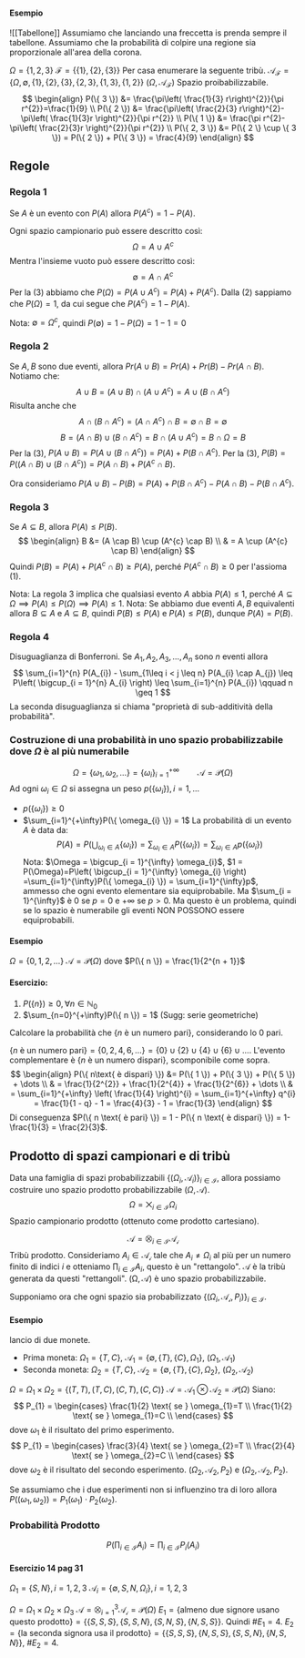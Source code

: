#### Esempio
![[Tabellone]]
Assumiamo che lanciando una freccetta is prenda sempre il tabellone.
Assumiamo che la probabilità di colpire una regione sia proporzionale all'area della corona.

$\Omega = \{ 1,2,3 \}$
$\mathcal{F} = \{ \{ 1 \}, \{ 2 \}, \{ 3 \} \}$
Per casa enumerare la seguente tribù.
$\mathcal{A}_{\mathcal{F}} = \{ \Omega, \emptyset, \{ 1 \}, \{ 2 \}, \{ 3 \}, \{ 2, 3 \}, \{ 1,3 \}, \{ 1, 2 \} \}$
$(\Omega, \mathcal{A}_{\mathcal{F}})$ Spazio proibabilizzabile.
$$
\begin{align}
P(\{ 3 \}) &= \frac{\pi\left( \frac{1}{3} r\right)^{2}}{\pi r^{2}}=\frac{1}{9} \\
P(\{ 2 \}) &= \frac{\pi\left( \frac{2}{3} r\right)^{2}-\pi\left( \frac{1}{3}r \right)^{2}}{\pi r^{2}} \\
P(\{ 1 \}) &= \frac{\pi r^{2}-\pi\left( \frac{2}{3}r \right)^{2}}{\pi r^{2}} \\
P(\{ 2, 3 \}) &= P(\{ 2 \} \cup \{ 3 \}) = P(\{ 2 \}) + P(\{ 3 \}) = \frac{4}{9}
\end{align}
$$
## Regole
### Regola 1
Se $A$ è un evento con $P(A)$ allora $P(A^{c})=1-P(A)$.

Ogni spazio campionario può essere descritto così:
$$
\Omega = A \cup A^{c}
$$
Mentra l'insieme vuoto può essere descritto così:
$$
\emptyset = A \cap A^{c}
$$
Per la (3) abbiamo che $P(\Omega) = P(A \cup A^{c}) = P(A) + P(A^{c})$. Dalla (2) sappiamo che $P(\Omega) = 1$, da cui segue che $P(A^{c}) = 1- P(A)$.

Nota:
$\emptyset = \Omega^{c}$, quindi $P(\emptyset) = 1 -P(\Omega) = 1-1 = 0$
### Regola 2
Se $A, B$ sono due eventi, allora $Pr(A \cup B) = Pr(A) + Pr(B)-Pr(A \cap B)$.
Notiamo che:
$$
A \cup B = (A \cup B) \cap (A \cup A^{c}) = A \cup (B \cap A^{c})
$$
Risulta anche che
$$
A \cap (B \cap A^{c}) = (A \cap A^{c})\cap B = \emptyset \cap B =  \emptyset
$$
$$
B = (A \cap B) \cup (B \cap A^{c}) = B \cap (A \cup A^{c}) = B \cap \Omega = B
$$
Per la (3), $P(A \cup B) = P(A \cup (B \cap A^{c})) = P(A)+P(B \cap A^{c})$.
Per la (3), $P(B) = P((A \cap B) \cup (B \cap A^{c})) = P(A \cap B)+ P(A^{c} \cap B)$.

Ora consideriamo $P(A \cup B)-P(B) = P(A) + P(B \cap A^{c}) - P(A \cap B) - P(B \cap A^{c})$.
### Regola 3
Se $A \subseteq B$, allora $P(A) \leq P(B)$.
$$
\begin{align}
B &= (A \cap B) \cup (A^{c} \cap B) \\
 & = A \cup (A^{c} \cap B)
\end{align}
$$
Quindi $P(B) = P(A)+P(A^{c} \cap B) \geq P(A)$, perché $P(A^{c} \cap B) \geq 0$ per l'assioma (1).

Nota:
La regola 3 implica che qualsiasi evento $A$ abbia $P(A) \leq 1$, perché $A \subseteq \Omega \implies P(A) \leq P(\Omega) \implies P(A)\leq 1$.
Nota:
Se abbiamo due eventi $A, B$ equivalenti allora $B \subseteq A$ e $A \subseteq B$, quindi $P(B) \leq P(A)$ e $P(A) \leq P(B)$, dunque $P(A) = P(B)$.
### Regola 4
Disuguaglianza di Bonferroni.
Se $A_{1},A_{2},A_{3},\dots, A_{n}$ sono $n$ eventi allora
$$
\sum_{i=1}^{n} P(A_{i}) - \sum_{1\leq i < j \leq n} P(A_{i} \cap A_{j}) \leq P\left( \bigcup_{i = 1}^{n} A_{i} \right) \leq \sum_{i=1}^{n} P(A_{i}) \qquad n \geq 1
$$
La seconda disuguaglianza si chiama "proprietà di sub-additività della probabilità".

### Costruzione di una probabilità in uno spazio probabilizzabile dove $\Omega$ è al più numerabile
$$
\Omega = \{ \omega_{1}, \omega_{2}, \dots \} = \{ \omega_{i} \}_{i = 1}^{+\infty}  \qquad \mathcal{A} = \mathcal{P}(\Omega)
$$
Ad ogni $\omega_{i} \in \Omega$ si assegna un peso $p(\{ \omega_{i} \}), i = 1,\dots$
- $p(\{ \omega_{i} \}) \geq 0$
- $\sum_{i=1}^{+\infty}P(\{ \omega_{i} \}) = 1$
La probabilità di un evento $A$ è data da:
$$
P(A) = P \left( \bigcup_{\omega_{i} \in A}\{ \omega_{i} \} \right) = \sum_{\omega_{i}\in A} P(\{ \omega_{i} \}) = \sum_{\omega_{i} \in A} p(\{ \omega_{i} \})
$$
Nota:
$\Omega = \bigcup_{i = 1}^{\infty} \omega_{i}$, $1 = P(\Omega)=P\left( \bigcup_{i = 1}^{\infty} \omega_{i} \right) =\sum_{i=1}^{\infty}P(\{ \omega_{i} \}) = \sum_{i=1}^{\infty}p$, ammesso che ogni evento elementare sia equiprobabile.
Ma $\sum_{i = 1}^{\infty}$ è $0$ se $p = 0$ e $+\infty$ se $p>0$. Ma questo è un problema, quindi se lo spazio è numerabile gli eventi NON POSSONO essere equiprobabili.

#### Esempio
$\Omega = \{ 0,1,2,\dots \}$
$\mathcal{A} = \mathcal{P}(\Omega)$
dove
$P(\{ n \}) = \frac{1}{2^{n + 1}}$

#### Esercizio:
1) $P(\{ n \}) \geq 0, \forall n \in \mathbb{N}_{0}$
2) $\sum_{n=0}^{+\infty}P(\{ n \}) = 1$ (Sugg: serie geometriche)

Calcolare la probabilità che $\{ n \text{ è un numero pari} \}$, considerando lo $0$ pari.

$\{ n \text{ è un numero pari} \} = \{ 0, 2, 4, 6, \dots \} =\{ 0 \} \cup \{ 2 \} \cup \{ 4 \} \cup \{ 6 \} \cup \dots$.
L'evento complementare è $\{ n \text{ è un numero dispari} \}$, scomponibile come sopra.
$$
\begin{align}
P(\{ n\text{ è dispari} \}) &= P(\{ 1 \}) + P(\{ 3 \}) + P(\{ 5 \}) + \dots \\
 & = \frac{1}{2^{2}} + \frac{1}{2^{4}} + \frac{1}{2^{6}} + \dots \\
 & = \sum_{i=1}^{+\infty} \left( \frac{1}{4} \right)^{i}  = \sum_{i=1}^{+\infty} q^{i} = \frac{1}{1 - q} -  1 = \frac{4}{3} - 1 = \frac{1}{3}
\end{align}
$$
Di conseguenza $P(\{ n \text{ è pari} \}) = 1 - P(\{ n \text{ è dispari} \}) = 1-\frac{1}{3} = \frac{2}{3}$.

## Prodotto di spazi campionari e di tribù
Data una famiglia di spazi probabilizzabili $\{ (\Omega_{i}, \mathcal{A}_{i}) \}_{i\in \mathcal{I}}$, allora possiamo costruire uno spazio prodotto probabilizzabile $(\Omega,\mathcal{A})$.
$$
\Omega = \bigtimes_{i \in \mathcal{I}} \Omega_{i} 
$$
Spazio campionario prodotto (ottenuto come prodotto cartesiano).

$$
\mathcal{A} = \bigotimes_{i\in \mathcal{I}} \mathcal{A_{i}} 
$$
Tribù prodotto.
Consideriamo $A_{i} \in \mathcal{A_{i}}$ tale che $A_{i} \neq \Omega_{i}$ al più per un numero finito di indici $i$ e otteniamo $\prod_{i \in \mathcal{I}} A_{i}$, questo è un "rettangolo".
$\mathcal{A}$ è la tribù generata da questi "rettangoli".
$\mathcal{(\Omega, \mathcal{A})}$ è uno spazio probabilizzabile.

Supponiamo ora che ogni spazio sia probabilizzato $\{(\Omega_{i}, \mathcal{A_{i}}, P_{i})\}_{i\in \mathcal{I}}$.
#### Esempio
lancio di due monete.
- Prima moneta: $\Omega_{1} = \{ T, C \}$, $\mathcal{A}_{1} = \{ \emptyset, \{ T \}, \{ C \}, \Omega_{1} \}$, $(\Omega_{1}, \mathcal{A}_{1})$
- Seconda moneta: $\Omega_{2} = \{ T, C \}$, $\mathcal{A}_{2} = \{ \emptyset, \{ T \}, \{ C \}, \Omega_{2} \}$, $(\Omega_{2}, \mathcal{A}_{2})$

$\Omega = \Omega_{1} \times \Omega_{2} = \{ (T, T), (T, C), (C, T), (C, C) \}$
$\mathcal{A} = \mathcal{A}_{1} \otimes \mathcal{A}_{2} = \mathcal{P}(\Omega)$
Siano:
$$
P_{1} = \begin{cases}
\frac{1}{2}  \text{ se } \omega_{1}=T \\
\frac{1}{2}  \text{ se } \omega_{1}=C \\
\end{cases}
$$
dove $\omega_{1}$ è il risultato del primo esperimento.
$$
P_{1} = \begin{cases}
\frac{3}{4}  \text{ se } \omega_{2}=T \\
\frac{2}{4}  \text{ se } \omega_{2}=C \\
\end{cases}
$$
dove $\omega_{2}$ è il risultato del secondo esperimento.
$(\Omega_{2}, \mathcal{A}_{2}, P_{2})$ e $(\Omega_{2}, \mathcal{A}_{2}, P_{2})$.

Se assumiamo che i due esperimenti non si influenzino tra di loro allora $P((\omega_{1}, \omega_{2})) = P_{1}(\omega_{1}) \cdot P_{2}(\omega_{2})$.
### Probabilità Prodotto
$$
P\left( \prod_{i\in \mathcal{I}} A_{i} \right) = \prod_{i\in \mathcal{I}} P_{i}(A_{i})
$$
#### Esercizio 14 pag 31
$\Omega_{1} = \{ S, N \}, i = 1,2,3$
$\mathcal{A}_{i}=\{ \emptyset, S, N, \Omega_{i} \}, i = 1,2,3$

$\Omega = \Omega_{1} \times \Omega_{2} \times \Omega_{3}$
$\mathcal{A} = \bigotimes_{i = 1}^{3} \mathcal{A_{i}} = \mathcal{P}(\Omega)$
$E_{1} = \{ \text{almeno due signore usano questo prodotto} \} = \{ \{ S, S, S \}, \{ S, S, N \}, \{ S, N, S \}, \{ N, S, S \} \}$. Quindi $\#E_{1} = 4$.
$E_{2} = \{ \text{la seconda signora usa il prodotto} \} = \{ \{ S, S, S \}, \{ N, S, S \}, \{ S, S, N \}, \{ N, S, N \} \}$, $\#E_{2} = 4$.